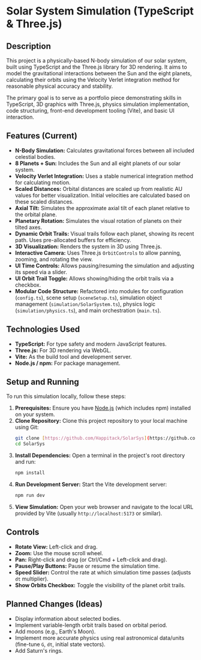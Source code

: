 # Solar System Simulation (TypeScript & Three.js)

## Description

This project is a physically-based N-body simulation of our solar system, built using TypeScript and the Three.js library for 3D rendering. It aims to model the gravitational interactions between the Sun and the eight planets, calculating their orbits using the Velocity Verlet integration method for reasonable physical accuracy and stability.

The primary goal is to serve as a portfolio piece demonstrating skills in TypeScript, 3D graphics with Three.js, physics simulation implementation, code structuring, front-end development tooling (Vite), and basic UI interaction.

## Features (Current)

* **N-Body Simulation:** Calculates gravitational forces between all included celestial bodies.
* **8 Planets + Sun:** Includes the Sun and all eight planets of our solar system.
* **Velocity Verlet Integration:** Uses a stable numerical integration method for calculating motion.
* **Scaled Distances:** Orbital distances are scaled up from realistic AU values for better visualization. Initial velocities are calculated based on these scaled distances.
* **Axial Tilt:** Simulates the approximate axial tilt of each planet relative to the orbital plane.
* **Planetary Rotation:** Simulates the visual rotation of planets on their tilted axes.
* **Dynamic Orbit Trails:** Visual trails follow each planet, showing its recent path. Uses pre-allocated buffers for efficiency.
* **3D Visualization:** Renders the system in 3D using Three.js.
* **Interactive Camera:** Uses Three.js `OrbitControls` to allow panning, zooming, and rotating the view.
* **UI Time Controls:** Allows pausing/resuming the simulation and adjusting its speed via a slider.
* **UI Orbit Trail Toggle:** Allows showing/hiding the orbit trails via a checkbox.
* **Modular Code Structure:** Refactored into modules for configuration (`config.ts`), scene setup (`sceneSetup.ts`), simulation object management (`simulation/SolarSystem.ts`), physics logic (`simulation/physics.ts`), and main orchestration (`main.ts`).

## Technologies Used

* **TypeScript:** For type safety and modern JavaScript features.
* **Three.js:** For 3D rendering via WebGL.
* **Vite:** As the build tool and development server.
* **Node.js / npm:** For package management.

## Setup and Running

To run this simulation locally, follow these steps:

1.  **Prerequisites:** Ensure you have [Node.js](https://nodejs.org/) (which includes npm) installed on your system.
2.  **Clone Repository:** Clone this project repository to your local machine using Git:
    ```bash
    git clone [https://github.com/Happitack/SolarSys](https://github.com/Happitack/SolarSys)
    cd SolarSys
    ```
3.  **Install Dependencies:** Open a terminal in the project's root directory and run:
    ```bash
    npm install
    ```
4.  **Run Development Server:** Start the Vite development server:
    ```bash
    npm run dev
    ```
5.  **View Simulation:** Open your web browser and navigate to the local URL provided by Vite (usually `http://localhost:5173` or similar).

## Controls

* **Rotate View:** Left-click and drag.
* **Zoom:** Use the mouse scroll wheel.
* **Pan:** Right-click and drag (or Ctrl/Cmd + Left-click and drag).
* **Pause/Play Buttons:** Pause or resume the simulation time.
* **Speed Slider:** Control the rate at which simulation time passes (adjusts `dt` multiplier).
* **Show Orbits Checkbox:** Toggle the visibility of the planet orbit trails.

## Planned Changes (Ideas)

* Display information about selected bodies.
* Implement variable-length orbit trails based on orbital period.
* Add moons (e.g., Earth's Moon).
* Implement more accurate physics using real astronomical data/units (fine-tune `G`, `dt`, initial state vectors).
* Add Saturn's rings.
